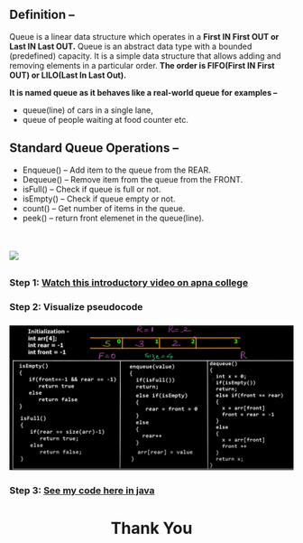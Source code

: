 ## **Definition –**

Queue is a linear data structure which operates in a **First IN First OUT or Last IN Last OUT.** Queue is an abstract data type with a bounded (predefined) capacity. It is a simple data structure that allows adding and removing elements in a particular order.
**The order is FIFO(First IN First OUT) or LILO(Last In Last Out).**

**It is named queue as it behaves like a real-world queue for examples –**

- queue(line) of cars in a single lane,
- queue of people waiting at food counter etc.

## **Standard Queue Operations –**

- Enqueue() – Add item to the queue from the REAR.
- Dequeue() – Remove item from the queue from the FRONT.
- isFull() – Check if queue is full or not.
- isEmpty() – Check if queue empty or not.
- count() – Get number of items in the queue.
- peek() – return front elemenet in the queue(line).

<h1><img src="https://cdn.shortpixel.ai/client/to_avif,q_glossy,ret_img,w_925/https://simplesnippets.tech/wp-content/uploads/2019/04/queue-data-structure-diagram.jpg"  width=700/></h1>

<!-- <br> -->

<h3> <b>Step 1:</b> <a href="https://youtu.be/fbonDkYsKj0">Watch this introductory video on apna college</a>

<h3><b>Step 2:</b> Visualize pseudocode</h3>

<h3><img src="./pseudocode.png"/></h3>

### **Step 3:** [See my code here in java](https://github.com/heyimvikash/DataStructures-And-Algorithms/blob/fd95f09031f580665caab440ef47412e6e763a58/03.%20Queue/Basic%20Operations/01.%20Queue%20using%20array/Queue_Array.java)

<h1 align="Center">Thank You</h1>
